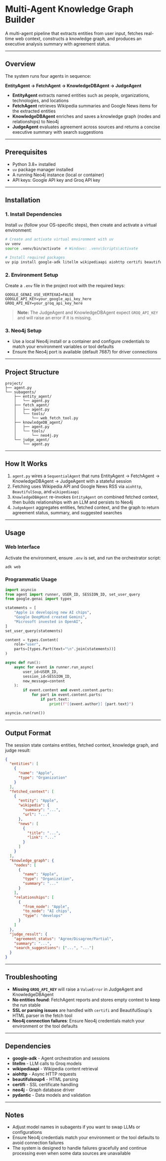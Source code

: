# Multi-Agent Knowledge Graph Builder

A multi-agent pipeline that extracts entities from user input, fetches real-time web context, constructs a knowledge graph, and produces an executive analysis summary with agreement status.

---

## Overview

The system runs four agents in sequence:

**EntityAgent → FetchAgent → KnowledgeDBAgent → JudgeAgent**

- **EntityAgent** extracts named entities such as people, organizations, technologies, and locations
- **FetchAgent** retrieves Wikipedia summaries and Google News items for the extracted entities
- **KnowledgeDBAgent** enriches and saves a knowledge graph (nodes and relationships) to Neo4j
- **JudgeAgent** evaluates agreement across sources and returns a concise executive summary with search suggestions

---

## Prerequisites

- Python 3.8+ installed
- `uv` package manager installed
- A running Neo4j instance (local or container)
- API keys: Google API key and Groq API key

---

## Installation

### 1. Install Dependencies

Install `uv` (follow your OS-specific steps), then create and activate a virtual environment:

```bash
# Create and activate virtual environment with uv
uv venv
source .venv/bin/activate  # Windows: .venv\Scripts\activate

# Install required packages
uv pip install google-adk litellm wikipediaapi aiohttp certifi beautifulsoup4 neo4j pydantic
```

### 2. Environment Setup

Create a `.env` file in the project root with the required keys:

```env
GOOGLE_GENAI_USE_VERTEXAI=FALSE
GOOGLE_API_KEY=your_google_api_key_here
GROQ_API_KEY=your_groq_api_key_here
```

> **Note:** The JudgeAgent and KnowledgeDBAgent expect `GROQ_API_KEY` and will raise an error if it is missing.

### 3. Neo4j Setup

- Use a local Neo4j install or a container and configure credentials to match your environment variables or tool defaults
- Ensure the Neo4j port is available (default 7687) for driver connections

---

## Project Structure

```
project/
├── agent.py
└── subagents/
    ├── entity_agent/
    │   └── agent.py
    ├── fetch_agent/
    │   ├── agent.py
    │   └── tools/
    │       └── web_fetch_tool.py
    ├── knowledgeDB_agent/
    │   ├── agent.py
    │   └── tools/
    │       └── neo4j.py
    └── judge_agent/
        └── agent.py
```

---

## How It Works

1. `agent.py` wires a `SequentialAgent` that runs EntityAgent → FetchAgent → KnowledgeDBAgent → JudgeAgent with a stateful session
2. Fetching uses Wikipedia API and Google News RSS via `aiohttp`, `BeautifulSoup`, and `wikipediaapi`
3. `KnowledgeDBAgent` re-invokes `EntityAgent` on combined fetched context, then builds relationships with an LLM and persists to Neo4j
4. `JudgeAgent` aggregates entities, fetched context, and the graph to return agreement status, summary, and suggested searches

---

## Usage

### Web Interface

Activate the environment, ensure `.env` is set, and run the orchestrator script:

```bash
adk web
```

### Programmatic Usage

```python
import asyncio
from agent import runner, USER_ID, SESSION_ID, set_user_query
from google.genai import types

statements = [
    "Apple is developing new AI chips",
    "Google DeepMind created Gemini",
    "Microsoft invested in OpenAI",
]
set_user_query(statements)

content = types.Content(
    role="user",
    parts=[types.Part(text="\n".join(statements))]
)

async def run():
    async for event in runner.run_async(
        user_id=USER_ID,
        session_id=SESSION_ID,
        new_message=content
    ):
        if event.content and event.content.parts:
            for part in event.content.parts:
                if part.text:
                    print(f"[{event.author}] {part.text}")

asyncio.run(run())
```

---

## Output Format

The session state contains entities, fetched context, knowledge graph, and judge result:

```json
{
  "entities": [
    {
      "name": "Apple",
      "type": "Organization"
    }
  ],
  "fetched_context": [
    {
      "entity": "Apple",
      "wikipedia": {
        "summary": "...",
        "url": "..."
      },
      "news": [
        {
          "title": "...",
          "link": "..."
        }
      ]
    }
  ],
  "knowledge_graph": {
    "nodes": [
      {
        "name": "Apple",
        "type": "Organization",
        "summary": "..."
      }
    ],
    "relationships": [
      {
        "from_node": "Apple",
        "to_node": "AI chips",
        "type": "develops"
      }
    ]
  },
  "judge_result": {
    "agreement_status": "Agree/Disagree/Partial",
    "summary": "...",
    "search_suggestions": ["...", "..."]
  }
}
```

---

## Troubleshooting

- **Missing `GROQ_API_KEY`** will raise a `ValueError` in JudgeAgent and KnowledgeDBAgent
- **No entities found**: FetchAgent reports and stores empty context to keep the run stable
- **SSL or parsing issues** are handled with `certifi` and BeautifulSoup's HTML parser in the fetch tool
- **Neo4j connection failures**: Ensure Neo4j credentials match your environment or the tool defaults

---

## Dependencies

- **google-adk** - Agent orchestration and sessions
- **litellm** - LLM calls to Groq models
- **wikipediaapi** - Wikipedia content retrieval
- **aiohttp** - Async HTTP requests
- **beautifulsoup4** - HTML parsing
- **certifi** - SSL certificate handling
- **neo4j** - Graph database driver
- **pydantic** - Data models and validation

---

## Notes

- Adjust model names in subagents if you want to swap LLMs or configurations
- Ensure Neo4j credentials match your environment or the tool defaults to avoid connection failures
- The system is designed to handle failures gracefully and continue processing even when some data sources are unavailable
